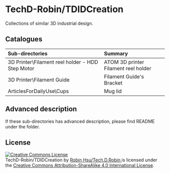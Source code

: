 
# TechD-Robin/TDIDCreation

Collections of similar 3D industrial design.

## Catalogues

| Sub-directories | Summary |
| :----- | :--- |
| 3D Printer\Filament reel holder - HDD Step Motor | ATOM 3D printer Filament reel holder |
| 3D Printer\Filament Guide                        | Filament Guide's Bracket |
| ArticlesForDailyUse\Cups | Mug lid  |



## Advanced description

If these sub-directories has advanced description, please find README under the folder.



## License

<a rel="license" href="http://creativecommons.org/licenses/by-sa/4.0/"><img alt="Creative Commons License" style="border-width:0" src="https://i.creativecommons.org/l/by-sa/4.0/88x31.png" /></a><br /> 
<span xmlns:dct="http://purl.org/dc/terms/" property="dct:title"> TechD-Robin/TDIDCreation </span> by <a xmlns:cc="http://creativecommons.org/ns#" href="https://github.com/TechD-Robin" property="cc:attributionName" rel="cc:attributionURL"> Robin Hsu/Tech.D.Robin </a> 
is licensed under the 
<a rel="license" href="http://creativecommons.org/licenses/by-sa/4.0/">Creative Commons Attribution-ShareAlike 4.0 International License</a>. 


